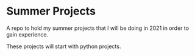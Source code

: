 # Summer Projects
A repo to hold my summer projects that I will be doing in 2021 
in order to gain experience.

These projects will start with python projects.
